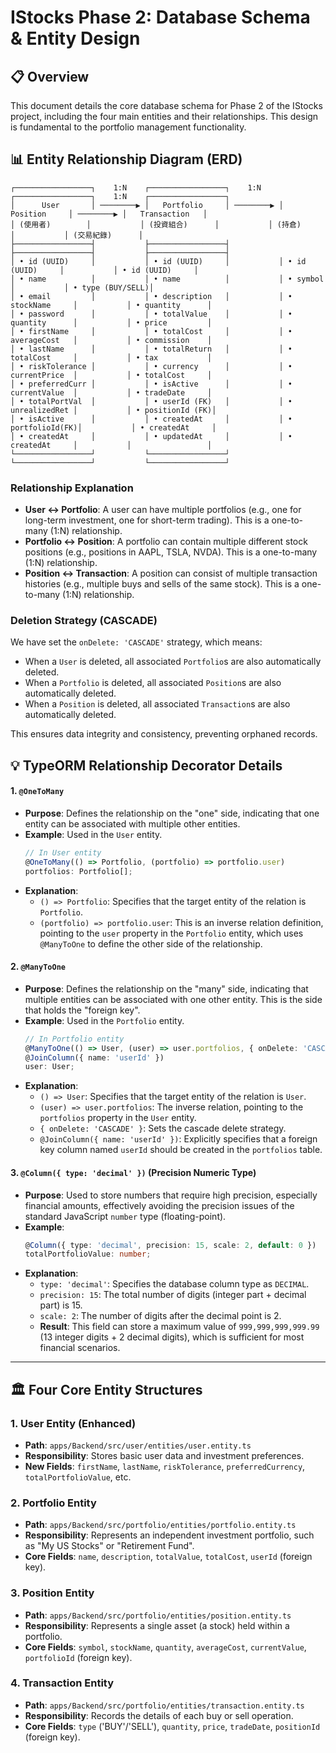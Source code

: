 # IStocks Phase 2: Database Schema & Entity Design

## 📋 Overview
This document details the core database schema for Phase 2 of the IStocks project, including the four main entities and their relationships. This design is fundamental to the portfolio management functionality.

## 📊 Entity Relationship Diagram (ERD)

```
┌─────────────────┐    1:N    ┌─────────────────┐    1:N    ┌─────────────────┐    1:N    ┌─────────────────┐
│      User       │ ────────▶ │   Portfolio     │ ────────▶ │    Position     │ ────────▶ │   Transaction   │
│ (使用者)        │           │ (投資組合)      │           │ (持倉)          │           │ (交易紀錄)      │
├─────────────────┤           ├─────────────────┤           ├─────────────────┤           ├─────────────────┤
│ • id (UUID)     │           │ • id (UUID)     │           │ • id (UUID)     │           │ • id (UUID)     │
│ • name          │           │ • name          │           │ • symbol        │           │ • type (BUY/SELL)│
│ • email         │           │ • description   │           │ • stockName     │           │ • quantity      │
│ • password      │           │ • totalValue    │           │ • quantity      │           │ • price         │
│ • firstName     │           │ • totalCost     │           │ • averageCost   │           │ • commission    │
│ • lastName      │           │ • totalReturn   │           │ • totalCost     │           │ • tax           │
│ • riskTolerance │           │ • currency      │           │ • currentPrice  │           │ • totalCost     │
│ • preferredCurr │           │ • isActive      │           │ • currentValue  │           │ • tradeDate     │
│ • totalPortVal  │           │ • userId (FK)   │           │ • unrealizedRet │           │ • positionId (FK)│
│ • isActive      │           │ • createdAt     │           │ • portfolioId(FK)│           │ • createdAt     │
│ • createdAt     │           │ • updatedAt     │           │ • createdAt     │           │                 │
└─────────────────┘           └─────────────────┘           └─────────────────┘           └─────────────────┘
```

### Relationship Explanation

*   **User ↔ Portfolio**: A user can have multiple portfolios (e.g., one for long-term investment, one for short-term trading). This is a one-to-many (1:N) relationship.
*   **Portfolio ↔ Position**: A portfolio can contain multiple different stock positions (e.g., positions in AAPL, TSLA, NVDA). This is a one-to-many (1:N) relationship.
*   **Position ↔ Transaction**: A position can consist of multiple transaction histories (e.g., multiple buys and sells of the same stock). This is a one-to-many (1:N) relationship.

### Deletion Strategy (CASCADE)

We have set the `onDelete: 'CASCADE'` strategy, which means:
*   When a `User` is deleted, all associated `Portfolio`s are also automatically deleted.
*   When a `Portfolio` is deleted, all associated `Position`s are also automatically deleted.
*   When a `Position` is deleted, all associated `Transaction`s are also automatically deleted.

This ensures data integrity and consistency, preventing orphaned records.

## 💡 TypeORM Relationship Decorator Details

#### 1. **`@OneToMany`**
*   **Purpose**: Defines the relationship on the "one" side, indicating that one entity can be associated with multiple other entities.
*   **Example**: Used in the `User` entity.
    ```typescript
    // In User entity
    @OneToMany(() => Portfolio, (portfolio) => portfolio.user)
    portfolios: Portfolio[];
    ```
*   **Explanation**:
    *   `() => Portfolio`: Specifies that the target entity of the relation is `Portfolio`.
    *   `(portfolio) => portfolio.user`: This is an inverse relation definition, pointing to the `user` property in the `Portfolio` entity, which uses `@ManyToOne` to define the other side of the relationship.

#### 2. **`@ManyToOne`**
*   **Purpose**: Defines the relationship on the "many" side, indicating that multiple entities can be associated with one other entity. This is the side that holds the "foreign key".
*   **Example**: Used in the `Portfolio` entity.
    ```typescript
    // In Portfolio entity
    @ManyToOne(() => User, (user) => user.portfolios, { onDelete: 'CASCADE' })
    @JoinColumn({ name: 'userId' })
    user: User;
    ```
*   **Explanation**:
    *   `() => User`: Specifies that the target entity of the relation is `User`.
    *   `(user) => user.portfolios`: The inverse relation, pointing to the `portfolios` property in the `User` entity.
    *   `{ onDelete: 'CASCADE' }`: Sets the cascade delete strategy.
    *   `@JoinColumn({ name: 'userId' })`: Explicitly specifies that a foreign key column named `userId` should be created in the `portfolios` table.

#### 3. **`@Column({ type: 'decimal' })` (Precision Numeric Type)**
*   **Purpose**: Used to store numbers that require high precision, especially financial amounts, effectively avoiding the precision issues of the standard JavaScript `number` type (floating-point).
*   **Example**:
    ```typescript
    @Column({ type: 'decimal', precision: 15, scale: 2, default: 0 })
    totalPortfolioValue: number;
    ```
*   **Explanation**:
    *   `type: 'decimal'`: Specifies the database column type as `DECIMAL`.
    *   `precision: 15`: The total number of digits (integer part + decimal part) is 15.
    *   `scale: 2`: The number of digits after the decimal point is 2.
    *   **Result**: This field can store a maximum value of `999,999,999,999.99` (13 integer digits + 2 decimal digits), which is sufficient for most financial scenarios.

---

## 🏛️ Four Core Entity Structures

### 1. **User Entity (Enhanced)**
*   **Path**: `apps/Backend/src/user/entities/user.entity.ts`
*   **Responsibility**: Stores basic user data and investment preferences.
*   **New Fields**: `firstName`, `lastName`, `riskTolerance`, `preferredCurrency`, `totalPortfolioValue`, etc.

### 2. **Portfolio Entity**
*   **Path**: `apps/Backend/src/portfolio/entities/portfolio.entity.ts`
*   **Responsibility**: Represents an independent investment portfolio, such as "My US Stocks" or "Retirement Fund".
*   **Core Fields**: `name`, `description`, `totalValue`, `totalCost`, `userId` (foreign key).

### 3. **Position Entity**
*   **Path**: `apps/Backend/src/portfolio/entities/position.entity.ts`
*   **Responsibility**: Represents a single asset (a stock) held within a portfolio.
*   **Core Fields**: `symbol`, `stockName`, `quantity`, `averageCost`, `currentValue`, `portfolioId` (foreign key).

### 4. **Transaction Entity**
*   **Path**: `apps/Backend/src/portfolio/entities/transaction.entity.ts`
*   **Responsibility**: Records the details of each buy or sell operation.
*   **Core Fields**: `type` ('BUY'/'SELL'), `quantity`, `price`, `tradeDate`, `positionId` (foreign key).
